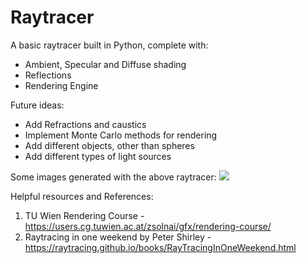 # Raytracer

A basic raytracer built in Python, complete with:
- Ambient, Specular and Diffuse shading
- Reflections
- Rendering Engine

Future ideas:
- Add Refractions and caustics
- Implement Monte Carlo methods for rendering
- Add different objects, other than spheres
- Add different types of light sources

Some images generated with the above raytracer:
<img src=“.\ThreeBalls.png”>

Helpful resources and References:
1. TU Wien Rendering Course - https://users.cg.tuwien.ac.at/zsolnai/gfx/rendering-course/
2. Raytracing in one weekend by Peter Shirley - https://raytracing.github.io/books/RayTracingInOneWeekend.html
